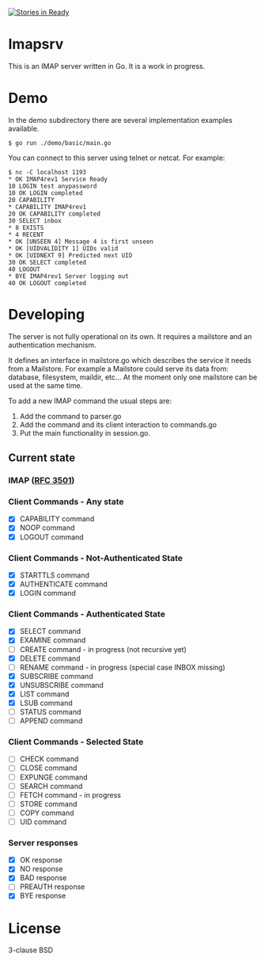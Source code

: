 [![Stories in Ready](https://badge.waffle.io/alienscience/imapsrv.png?label=ready&title=Ready)](https://waffle.io/alienscience/imapsrv)

# Imapsrv

This is an IMAP server written in Go. It is a work in progress.

# Demo

In the demo subdirectory there are several implementation examples available. 

```
$ go run ./demo/basic/main.go
```

You can connect to this server using telnet or netcat. For example:

```
$ nc -C localhost 1193
* OK IMAP4rev1 Service Ready
10 LOGIN test anypassword
10 OK LOGIN completed
20 CAPABILITY
* CAPABILITY IMAP4rev1
20 OK CAPABILITY completed
30 SELECT inbox
* 8 EXISTS
* 4 RECENT
* OK [UNSEEN 4] Message 4 is first unseen
* OK [UIDVALIDITY 1] UIDs valid
* OK [UIDNEXT 9] Predicted next UID
30 OK SELECT completed
40 LOGOUT
* BYE IMAP4rev1 Server logging out
40 OK LOGOUT completed
```

# Developing

The server is not fully operational on its own. It requires a mailstore and an authentication mechanism. 

It defines an interface in mailstore.go which describes the service it needs from a Mailstore. For example a Mailstore could serve its data from: database, filesystem, maildir, etc...
At the moment only one mailstore can be used at the same time.

To add a new IMAP command the usual steps are:

1. Add the command to parser.go
2. Add the command and its client interaction to commands.go
3. Put the main functionality in session.go.

## Current state
### IMAP ([RFC 3501](https://tools.ietf.org/html/rfc3501))
### Client Commands - Any state
- [x] CAPABILITY command
- [x] NOOP command
- [x] LOGOUT command

### Client Commands - Not-Authenticated State
- [x] STARTTLS command
- [x] AUTHENTICATE command
- [x] LOGIN command

### Client Commands - Authenticated State
- [x] SELECT command
- [x] EXAMINE command
- [ ] CREATE command - in progress (not recursive yet)
- [x] DELETE command
- [ ] RENAME command - in progress (special case INBOX missing)
- [X] SUBSCRIBE command
- [X] UNSUBSCRIBE command
- [x] LIST command
- [X] LSUB command
- [ ] STATUS command
- [ ] APPEND command

### Client Commands - Selected State
- [ ] CHECK command
- [ ] CLOSE command
- [ ] EXPUNGE command
- [ ] SEARCH command
- [ ] FETCH command - in progress
- [ ] STORE command
- [ ] COPY command
- [ ] UID command

### Server responses
- [x] OK response
- [x] NO response
- [x] BAD response
- [ ] PREAUTH response
- [x] BYE response

# License

3-clause BSD

